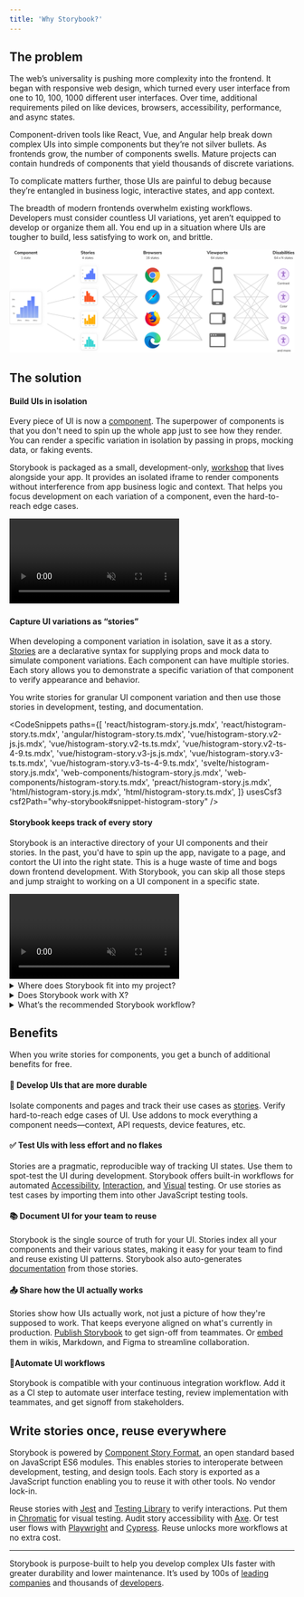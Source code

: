 ```yaml
---
title: 'Why Storybook?'
---
```


## The problem

The web’s universality is pushing more complexity into the frontend. It began with responsive web design, which turned every user interface from one to 10, 100, 1000 different user interfaces. Over time, additional requirements piled on like devices, browsers, accessibility, performance, and async states.

Component-driven tools like React, Vue, and Angular help break down complex UIs into simple components but they’re not silver bullets. As frontends grow, the number of components swells. Mature projects can contain hundreds of components that yield thousands of discrete variations.

To complicate matters further, those UIs are painful to debug because they’re entangled in business logic, interactive states, and app context.

The breadth of modern frontends overwhelm existing workflows. Developers must consider countless UI variations, yet aren’t equipped to develop or organize them all. You end up in a situation where UIs are tougher to build, less satisfying to work on, and brittle.

![UI multiverse](./misc-docs-assets/why-storybook/multiverse.png)

## The solution

#### Build UIs in isolation

Every piece of UI is now a [component](https://www.componentdriven.org/). The superpower of components is that you don't need to spin up the whole app just to see how they render. You can render a specific variation in isolation by passing in props, mocking data, or faking events.

Storybook is packaged as a small, development-only, [workshop](https://bradfrost.com/blog/post/a-frontend-workshop-environment/) that lives alongside your app. It provides an isolated iframe to render components without interference from app business logic and context. That helps you focus development on each variation of a component, even the hard-to-reach edge cases.

<video autoPlay muted playsInline loop>
  <source
    src="./misc-docs-assets/why-storybook/whats-a-story.mp4"
    type="video/mp4"
  />
</video>

#### Capture UI variations as “stories”

When developing a component variation in isolation, save it as a story. [Stories](https://github.com/ComponentDriven/csf) are a declarative syntax for supplying props and mock data to simulate component variations. Each component can have multiple stories. Each story allows you to demonstrate a specific variation of that component to verify appearance and behavior.

You write stories for granular UI component variation and then use those stories in development, testing, and documentation.

<!-- prettier-ignore-start -->

<CodeSnippets
  paths={[
    'react/histogram-story.js.mdx',
    'react/histogram-story.ts.mdx',
    'angular/histogram-story.ts.mdx',
    'vue/histogram-story.v2-js.js.mdx',
    'vue/histogram-story.v2-ts.ts.mdx',
    'vue/histogram-story.v2-ts-4-9.ts.mdx',
    'vue/histogram-story.v3-js.js.mdx',
    'vue/histogram-story.v3-ts.ts.mdx',
    'vue/histogram-story.v3-ts-4-9.ts.mdx',
    'svelte/histogram-story.js.mdx',
    'web-components/histogram-story.js.mdx',
    'web-components/histogram-story.ts.mdx',
    'preact/histogram-story.js.mdx',
    'html/histogram-story.js.mdx',
    'html/histogram-story.ts.mdx',
  ]}
  usesCsf3
  csf2Path="why-storybook#snippet-histogram-story"
/>

<!-- prettier-ignore-end -->

#### Storybook keeps track of every story

Storybook is an interactive directory of your UI components and their stories. In the past, you'd have to spin up the app, navigate to a page, and contort the UI into the right state. This is a huge waste of time and bogs down frontend development. With Storybook, you can skip all those steps and jump straight to working on a UI component in a specific state.

<video autoPlay muted playsInline loop>
  <source
    src="./misc-docs-assets/why-storybook/7.0-storybook-hero-video.mp4"
    type="video/mp4"
  />
</video>

<details>
<summary>Where does Storybook fit into my project?</summary>

Storybook is packaged as a small, development-only, [workshop](https://bradfrost.com/blog/post/a-frontend-workshop-environment/) that lives alongside your app. Install it by [running a command](./get-started/install.md).

During development, run it in a separate node process. If you’re working on UI in isolation, the only thing you’ll need to run is Storybook.

</details>

<details>
<summary>Does Storybook work with X?</summary>

Storybook aims to integrate with industry-standard tools and platforms to simplify setup. Thanks to our ambitious developer community, we’ve made significant progress. There are hundreds of [addons](https://storybook.js.org/addons/) and tutorials that walk through how to set up Storybook in all types of projects.

If you’re using a niche framework or a recently launched tool, we might not have an integration for it yet. Consider creating a [proof of concept](./addons/writing-addons.md) yourself first to lead the way for the rest of the community.

</details>

<details>
<summary>What’s the recommended Storybook workflow?</summary>

Every team is different and so is their workflow. Storybook is designed to be incrementally adoptable. Teams can gradually try features to see what works best for them.

Most community members choose a [Component-Driven](https://www.componentdriven.org/) workflow. UIs are developed in isolation from the “bottom up” starting with basic components then progressively combined to assemble pages.

1. Build each component in isolation and write stories for its variations.
2. Compose small components together to enable more complex functionality.
3. Assemble pages by combining composite components.
4. Integrate pages into your project by hooking up data and business logic.

</details>

## Benefits

When you write stories for components, you get a bunch of additional benefits for free.

#### 📝 Develop UIs that are more durable

Isolate components and pages and track their use cases as [stories](./writing-stories/introduction.md). Verify hard-to-reach edge cases of UI. Use addons to mock everything a component needs—context, API requests, device features, etc.

#### ✅ Test UIs with less effort and no flakes

Stories are a pragmatic, reproducible way of tracking UI states. Use them to spot-test the UI during development. Storybook offers built-in workflows for automated [Accessibility](./writing-tests/accessibility-testing.md), [Interaction](./writing-tests/interaction-testing.md), and [Visual](./writing-tests/visual-testing.md) testing. Or use stories as test cases by importing them into other JavaScript testing tools.

#### 📚 Document UI for your team to reuse

Storybook is the single source of truth for your UI. Stories index all your components and their various states, making it easy for your team to find and reuse existing UI patterns. Storybook also auto-generates [documentation](./writing-docs/introduction.md) from those stories.

#### 📤 Share how the UI actually works

Stories show how UIs actually work, not just a picture of how they're supposed to work. That keeps everyone aligned on what's currently in production. [Publish Storybook](./sharing/publish-storybook.md) to get sign-off from teammates. Or [embed](./sharing/embed.md) them in wikis, Markdown, and Figma to streamline collaboration.

#### 🚦Automate UI workflows

Storybook is compatible with your continuous integration workflow. Add it as a CI step to automate user interface testing, review implementation with teammates, and get signoff from stakeholders.

## Write stories once, reuse everywhere

Storybook is powered by [Component Story Format](https://github.com/ComponentDriven/csf), an open standard based on JavaScript ES6 modules. This enables stories to interoperate between development, testing, and design tools. Each story is exported as a JavaScript function enabling you to reuse it with other tools. No vendor lock-in.

Reuse stories with [Jest](https://jestjs.io/) and [Testing Library](https://testing-library.com/) to verify interactions. Put them in [Chromatic](https://www.chromatic.com/?utm_source=storybook_website&utm_medium=link&utm_campaign=storybook) for visual testing. Audit story accessibility with [Axe](https://github.com/dequelabs/axe-core). Or test user flows with [Playwright](https://playwright.dev/) and [Cypress](https://www.cypress.io/). Reuse unlocks more workflows at no extra cost.

---

Storybook is purpose-built to help you develop complex UIs faster with greater durability and lower maintenance. It’s used by 100s of [leading companies](https://storybook.js.org/showcase) and thousands of [developers](https://github.com/storybookjs/storybook/).

